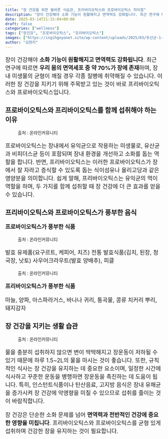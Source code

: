```yaml
---
title: "장 건강을 위한 올바른 식습관, 프리바이오틱스와 프로바이오틱스 차이점"
description: "장이 건강해야 소화 기능이 원활해지고 면역력도 강화됩니다. 최근 연구에 따르면 우리 몸의 면역세포 중 약 70%가 장에 존재하며, 장내 미생물의 균형이 깨질 경우 각종 질병에 취약해질 수 있습니다. 이러한 장 건강을 지키기 위해 주목받고 있는 것이 바로 프리바이오틱스와"
date: 2025-03-14T21:15:04+09:00
draft: false
categories: ["wellness"]
tags: ["장건강", "프로바이오틱스", "프리바이오틱스"]
images: ["https://ingihgoyonet.site/wp-content/uploads/2025/03/유산균-1-1024x683.jpg", "https://ingihgoyonet.site/wp-content/uploads/2025/03/낫토-1024x606.jpg", "https://ingihgoyonet.site/wp-content/uploads/2025/03/김치-683x1024.jpg", "https://ingihgoyonet.site/wp-content/uploads/2025/03/양퍄-1024x683.jpg"]
author: "김현지"
---
```


<p style="font-size:18px">장이 건강해야 <strong>소화 기능이 원활해지고 면역력도 강화됩니다</strong>. 최근 연구에 따르면 <strong>우리 몸의 면역세포 중 약 70%가 장에 존재</strong>하며, 장내 미생물의 균형이 깨질 경우 각종 질병에 취약해질 수 있습니다. 이러한 장 건강을 지키기 위해 주목받고 있는 것이 바로 프리바이오틱스와 프로바이오틱스입니다.</p> <h2 >프로바이오틱스와 프리바이오틱스를 함께 섭취해야 하는 이유</h2> <figure ><img src="https://ingihgoyonet.site/wp-content/uploads/2025/03/유산균-1-1024x683.jpg" alt="" style="aspect-ratio:16/9;object-fit:cover"/><figcaption >출처 : 온라인커뮤니티</figcaption></figure> <p style="font-size:18px">프로바이오틱스는 장내에서 유익균으로 작용하는 미생물로, 유산균과 비피더스균 등이 포함되며 장내 환경을 개선하고 소화를 돕는 역할을 합니다. 반면, 프리바이오틱스는 이러한 프로바이오틱스가 장에서 잘 자라고 증식할 수 있도록 돕는 식이섬유나 올리고당과 같은 영양분을 의미합니다. 쉽게 말해, 프리바이오틱스는 유익균의 먹이 역할을 하며, 두 가지를 함께 섭취할 때 장 건강에 더 큰 효과를 얻을 수 있습니다.</p> <h2 >프리바이오틱스와 프로바이오틱스가 풍부한 음식</h2> <p style="font-size:18px"><strong>프로바이오틱스가 풍부한 식품</strong></p> <figure ><img src="https://ingihgoyonet.site/wp-content/uploads/2025/03/낫토-1024x606.jpg" alt="" style="aspect-ratio:16/9;object-fit:cover"/><figcaption >출처 : 온라인커뮤니티</figcaption></figure> <p style="font-size:18px">발효 유제품(요구르트, 케피어, 치즈) 전통 발효식품(김치, 된장, 청국장, 낫토) 사우어크라우트(발효 양배추), 피클</p> <figure ><img src="https://ingihgoyonet.site/wp-content/uploads/2025/03/김치-683x1024.jpg" alt="" style="aspect-ratio:16/9;object-fit:cover"/><figcaption >출처 : 온라인커뮤니티</figcaption></figure> <p style="font-size:18px"><strong>프리바이오틱스가 풍부한 식품</strong></p> <p style="font-size:18px">마늘, 양파, 아스파라거스, 바나나 귀리, 통곡물, 콩류 치커리 뿌리, 돼지감자</p> <h2 >장 건강을 지키는 생활 습관</h2> <figure ><img src="https://ingihgoyonet.site/wp-content/uploads/2025/03/양퍄-1024x683.jpg" alt="" style="aspect-ratio:16/9;object-fit:cover"/><figcaption >출처 : 온라인커뮤니티</figcaption></figure> <p style="font-size:18px">물을 충분히 섭취하지 않으면 변이 딱딱해지고 장운동이 저하될 수 있기 때문에 하루 1.5~2L의 물을 마시는 것이 좋습니다. 또한, 규칙적인 식사는 장 건강을 유지하는 데 중요한 요소이며, 일정한 시간에 식사하고 꾸준한 운동을 병행하면 장운동을 촉진하는 데 도움이 됩니다. 특히, 인스턴트식품이나 탄산음료, 고지방 음식은 장내 유해균을 증가시켜 장 건강에 악영향을 미칠 수 있으므로 섭취를 줄이는 것이 바람직합니다.</p> <p style="font-size:18px">장 건강은 단순한 소화 문제를 넘어 <strong>면역력과 전반적인 건강에 중요한 영향을 미칩니다</strong>. 프리바이오틱스와 프로바이오틱스를 균형 있게 섭취하며 건강한 장을 유지하는 것이 필요합니다.</p>